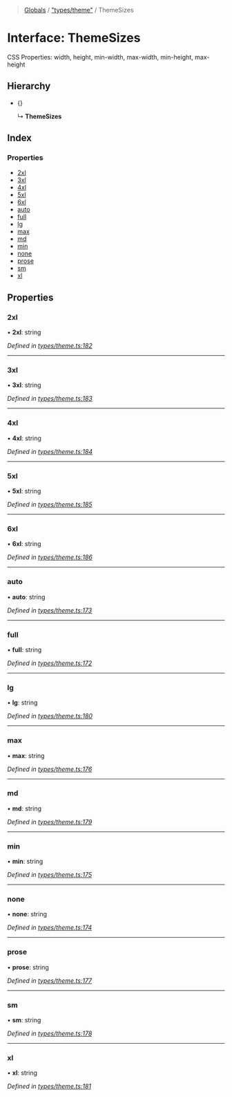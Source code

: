 > [Globals](../README.md) / ["types/theme"](../modules/_types_theme_.md) / ThemeSizes

# Interface: ThemeSizes

CSS Properties: width, height, min-width, max-width, min-height, max-height

## Hierarchy

- {}

  ↳ **ThemeSizes**

## Index

### Properties

- [2xl](_types_theme_.themesizes.md#2xl)
- [3xl](_types_theme_.themesizes.md#3xl)
- [4xl](_types_theme_.themesizes.md#4xl)
- [5xl](_types_theme_.themesizes.md#5xl)
- [6xl](_types_theme_.themesizes.md#6xl)
- [auto](_types_theme_.themesizes.md#auto)
- [full](_types_theme_.themesizes.md#full)
- [lg](_types_theme_.themesizes.md#lg)
- [max](_types_theme_.themesizes.md#max)
- [md](_types_theme_.themesizes.md#md)
- [min](_types_theme_.themesizes.md#min)
- [none](_types_theme_.themesizes.md#none)
- [prose](_types_theme_.themesizes.md#prose)
- [sm](_types_theme_.themesizes.md#sm)
- [xl](_types_theme_.themesizes.md#xl)

## Properties

### 2xl

• **2xl**: string

_Defined in [types/theme.ts:182](https://github.com/kenoxa/beamwind/blob/main/packages/beamwind/src/types/theme.ts#L182)_

---

### 3xl

• **3xl**: string

_Defined in [types/theme.ts:183](https://github.com/kenoxa/beamwind/blob/main/packages/beamwind/src/types/theme.ts#L183)_

---

### 4xl

• **4xl**: string

_Defined in [types/theme.ts:184](https://github.com/kenoxa/beamwind/blob/main/packages/beamwind/src/types/theme.ts#L184)_

---

### 5xl

• **5xl**: string

_Defined in [types/theme.ts:185](https://github.com/kenoxa/beamwind/blob/main/packages/beamwind/src/types/theme.ts#L185)_

---

### 6xl

• **6xl**: string

_Defined in [types/theme.ts:186](https://github.com/kenoxa/beamwind/blob/main/packages/beamwind/src/types/theme.ts#L186)_

---

### auto

• **auto**: string

_Defined in [types/theme.ts:173](https://github.com/kenoxa/beamwind/blob/main/packages/beamwind/src/types/theme.ts#L173)_

---

### full

• **full**: string

_Defined in [types/theme.ts:172](https://github.com/kenoxa/beamwind/blob/main/packages/beamwind/src/types/theme.ts#L172)_

---

### lg

• **lg**: string

_Defined in [types/theme.ts:180](https://github.com/kenoxa/beamwind/blob/main/packages/beamwind/src/types/theme.ts#L180)_

---

### max

• **max**: string

_Defined in [types/theme.ts:176](https://github.com/kenoxa/beamwind/blob/main/packages/beamwind/src/types/theme.ts#L176)_

---

### md

• **md**: string

_Defined in [types/theme.ts:179](https://github.com/kenoxa/beamwind/blob/main/packages/beamwind/src/types/theme.ts#L179)_

---

### min

• **min**: string

_Defined in [types/theme.ts:175](https://github.com/kenoxa/beamwind/blob/main/packages/beamwind/src/types/theme.ts#L175)_

---

### none

• **none**: string

_Defined in [types/theme.ts:174](https://github.com/kenoxa/beamwind/blob/main/packages/beamwind/src/types/theme.ts#L174)_

---

### prose

• **prose**: string

_Defined in [types/theme.ts:177](https://github.com/kenoxa/beamwind/blob/main/packages/beamwind/src/types/theme.ts#L177)_

---

### sm

• **sm**: string

_Defined in [types/theme.ts:178](https://github.com/kenoxa/beamwind/blob/main/packages/beamwind/src/types/theme.ts#L178)_

---

### xl

• **xl**: string

_Defined in [types/theme.ts:181](https://github.com/kenoxa/beamwind/blob/main/packages/beamwind/src/types/theme.ts#L181)_
